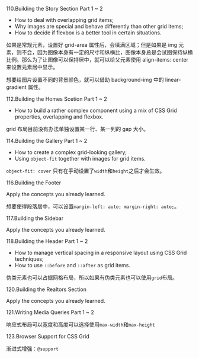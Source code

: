 110.Building the Story Section Part 1 ~ 2

-   How to deal with overlapping grid items;
-   Why images are special and behave differently than other grid items;
-   How to decide if flexbox is a better tool in certain situations.

如果是常规元素，设置好 grid-area 属性后，会填满区域；但是如果是 img 元素，则不会，因为图像本身有一定的尺寸和纵横比，图像本身总是会试图保持纵横比例。那么为了让图像可以保持居中，就可以给父元素使用 align-items: center 来设置元素居中显示。

想要给图片设置不同的背景颜色，就可以借助 background-img 中的 linear-gradient 属性。

112.Building the Homes Scetion Part 1 ~ 2

-   How to build a rather complex component using a mix of CSS Grid properties, overlapping and flexbox.

grid 布局目前没有办法单独设置某一行、某一列的 gap 大小。

114.Building the Gallery Part 1 ~ 2

-   How to create a complex grid-looking gallery;
-   Using `object-fit` together with images for grid items.

`object-fit: cover` 只有在手动设置了`width`和`height`之后才会生效。

116.Building the Footer

Apply the concepts you already learned.

想要使得段落居中，可以设置`margin-left: auto; margin-right: auto;`。

117.Building the Sidebar

Apply the concepts you already learned.

118.Building the Header Part 1 ~ 2

-   How to manage vertical spacing in a responsive layout using CSS Grid techniques;
-   How to use `::before` and `::after` as grid items.

伪类元素也可以占据网格布局，所以如果有伪类元素也可以使用`grid`布局。

120.Building the Realtors Section

Apply the concepts you already learned.

121.Writing Media Queries Part 1 ~ 2

响应式布局可以宽度和高度可以选择使用`max-width`和`max-height`

123.Browser Support for CSS Grid

渐进式增强：`@support`
